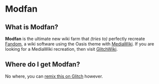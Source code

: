 # Modfan

## What is Modfan?

**Modfan** is the ultimate new wiki farm that _(tries to)_ perfectly recreate [Fandom](https://www.fandom.com), a
wiki software using the Oasis theme with [MediaWiki](https://www.mediawiki.org). If you are looking for a
MediaWiki recreation, then visit [GlitchWiki](https://glitchwiki-html.glitch.me).

## Where do I get Modfan?

No where, you can [remix this on Glitch](https://glitch.com/edit/#!/remix/modfan) however.
